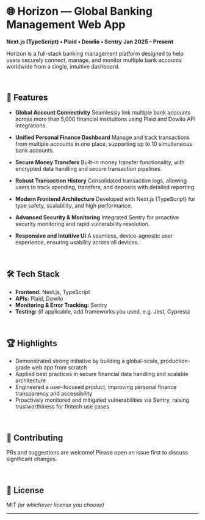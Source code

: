 # 🌐 Horizon — Global Banking Management Web App

**Next.js (TypeScript) • Plaid • Dowlio • Sentry**
**Jan 2025 – Present**

Horizon is a full-stack banking management platform designed to help users securely connect, manage, and monitor multiple bank accounts worldwide from a single, intuitive dashboard.

<br>

## 🚀 Features

* **Global Account Connectivity**
  Seamlessly link multiple bank accounts across more than 5,000 financial institutions using Plaid and Dowlio API integrations.

* **Unified Personal Finance Dashboard**
  Manage and track transactions from multiple accounts in one place, supporting up to 10 simultaneous bank accounts.

* **Secure Money Transfers**
  Built-in money transfer functionality, with encrypted data handling and secure transaction pipelines.

* **Robust Transaction History**
  Consolidated transaction logs, allowing users to track spending, transfers, and deposits with detailed reporting.

* **Modern Frontend Architecture**
  Developed with Next.js (TypeScript) for type safety, scalability, and high performance.

* **Advanced Security & Monitoring**
  Integrated Sentry for proactive security monitoring and rapid vulnerability resolution.

* **Responsive and Intuitive UI**
  A seamless, device-agnostic user experience, ensuring usability across all devices.

<br>

## 🛠️ Tech Stack

* **Frontend:** Next.js, TypeScript
* **APIs:** Plaid, Dowlio
* **Monitoring & Error Tracking:** Sentry
* **Testing:** (if applicable, add frameworks you used, e.g. Jest, Cypress)


<br>

## 🏆 Highlights

* Demonstrated strong initiative by building a global-scale, production-grade web app from scratch
* Applied best practices in secure financial data handling and scalable architecture
* Engineered a user-focused product, improving personal finance transparency and accessibility
* Proactively monitored and mitigated vulnerabilities via Sentry, raising trustworthiness for fintech use cases


<br>

## 🤝 Contributing

PRs and suggestions are welcome! Please open an issue first to discuss significant changes.

<br>

## 📄 License

MIT *(or whichever license you choose)*

---

